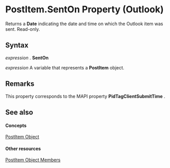 
# PostItem.SentOn Property (Outlook)

Returns a  **Date** indicating the date and time on which the Outlook item was sent. Read-only.


## Syntax

 _expression_ . **SentOn**

 _expression_ A variable that represents a **PostItem** object.


## Remarks

This property corresponds to the MAPI property  **PidTagClientSubmitTime** .


## See also


#### Concepts


[PostItem Object](de44065d-4e93-315a-279f-7b92f09c0465.md)
#### Other resources


[PostItem Object Members](5b150db1-c96d-0721-ec36-d5b5ebc20fd8.md)
